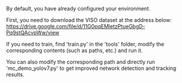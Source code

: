
By default, you have already configured your environment.

First, you need to download the VISO dataset at the address below:
https://drive.google.com/file/d/11G0pqEMletzPtueGbgD-Pq9stQAcvpWw/view

If you need to train, find 'train.py' in the 'tools' folder, modify the corresponding contents (such as paths, etc.) and run it.

You can also modify the corresponding path and directly run 'mc_demo_yolov7.py' to get improved network detection and tracking results.
